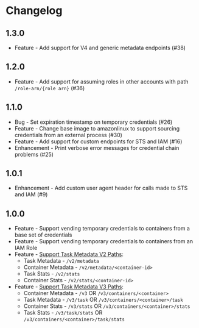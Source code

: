 # Changelog

## 1.3.0
* Feature - Add support for V4 and generic metadata endpoints (#38)

## 1.2.0
* Feature - Add support for assuming roles in other accounts with path `/role-arn/{role arn}` (#36)

## 1.1.0
* Bug - Set expiration timestamp on temporary credentials (#26)
* Feature - Change base image to amazonlinux to support sourcing credentials from an external process (#30)
* Feature - Add support for custom endpoints for STS and IAM (#16)
* Enhancement - Print verbose error messages for credential chain problems (#25)

## 1.0.1
* Enhancement - Add custom user agent header for calls made to STS and IAM (#9)

## 1.0.0
* Feature - Support vending temporary credentials to containers from a base set of credentials
* Feature - Support vending temporary credentials to containers from an IAM Role
* Feature - [Support Task Metadata V2 Paths](https://docs.aws.amazon.com/AmazonECS/latest/developerguide/task-metadata-endpoint-v2.html):
	- Task Metadata - `/v2/metadata`
	- Container Metadata - `/v2/metadata/<container-id>`
	- Task Stats - `/v2/stats`
	- Container Stats - `/v2/stats/<container-id>`
* Feature - [Support Task Metadata V3 Paths](https://docs.aws.amazon.com/AmazonECS/latest/developerguide/task-metadata-endpoint-v3.html):
	- Container Metadata - `/v3` OR `/v3/containers/<container>`
	- Task Metadata - `/v3/task` OR `/v3/containers/<container>/task`
	- Container Stats - `/v3/stats` OR `/v3/containers/<container>/stats`
	- Task Stats - `/v3/task/stats` OR `/v3/containers/<container>/task/stats`

